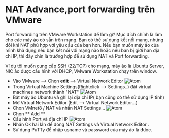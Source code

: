 # NAT Advance,port forwarding trên VMware #
Port forwarding trên VMware Workstation để làm gì? Mục đích chính là làm cho các máy ảo có sẵn trên mạng. Bạn có thể sư dụng kết nối mạng, nhưng đôi khi NAT phù hợp với yêu cầu của bạn hơn. Nếu bạn muốn máy ảo của mình khả dụng,nếu bạn kết nối với mạng nào hoặc nếu bạn bị giới hạn địa chỉ IP, thì đây chín là trường hợp để sử dụng NAT và Port forwarding.

Ví dụ tôi muốn cung cấp SSH (22/TCP) cho mạng, máy ảo là Ubuntu Server, NIC ảo được cấu hình với DHCP, VMware Workstation chạy trên window.
- Vào VMware --> Chọn **edit** --> Virtual Network Editor 
![Atom](https://i.imgur.com/5l9PV86.png)
- Trong Virtual Machine Settings(Rightclick --> Settings..) đặt virtual machines network thành "NAT"
![Atom](https://www.virten.net/wp-content/uploads/2013/03/vm-nat.jpg)
- Bật máy ảo Ubuntu và ghi lại địa chỉ IP( bạn cũng có thể sử dụng IP tĩnh)
- Mở Virtual Network Editor (Edit --> Virtual Network Editor...)
- Chọn VMnet8 / NAT và nhấn NAT Settings...
![Atom](https://www.virten.net/wp-content/uploads/2013/03/vm-nat-virtual_network_editor.jpg)
- Chọn ** Add **
- Cấu hình Port và địa chỉ IP
![Atom](https://www.virten.net/wp-content/uploads/2013/03/vm-nat-net_settings.jpg)
- Nhấn Ok hai lần để đóng NAT Settings và Virtual Network Editor .
- Sử dụng PuTTy để nhập usname và password của máy ảo là được.


